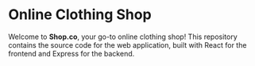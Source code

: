 # Online Clothing Shop

Welcome to **Shop.co**, your go-to online clothing shop! This repository contains the source code for the web
application, built with React for the frontend and Express for the backend.
